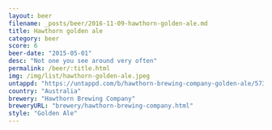 ```yaml
---
layout: beer
filename: _posts/beer/2016-11-09-hawthorn-golden-ale.md
title: Hawthorn golden ale
category: beer
score: 6
beer-date: "2015-05-01"
desc: "Not one you see around very often"
permalink: /beer/:title.html
img: /img/list/hawthorn-golden-ale.jpeg
untappd: "https://untappd.com/b/hawthorn-brewing-company-golden-ale/573828"
country: "Australia"
brewery: "Hawthorn Brewing Company"
breweryURL: "brewery/hawthorn-brewing-company.html"
style: "Golden Ale"
---
```

